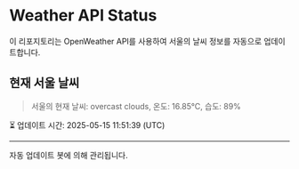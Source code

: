 
# Weather API Status

이 리포지토리는 OpenWeather API를 사용하여 서울의 날씨 정보를 자동으로 업데이트합니다.

## 현재 서울 날씨
> 서울의 현재 날씨: overcast clouds, 온도: 16.85°C, 습도: 89%

⏳ 업데이트 시간: 2025-05-15 11:51:39 (UTC)

---
자동 업데이트 봇에 의해 관리됩니다.
